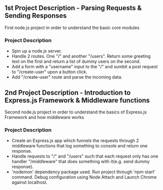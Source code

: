 ## 1st Project Description - Parsing Requests & Sending Responses
First node.js project in order to understand the basic core modules
### Project Description
* Spin up a node.js server.
* Handle 2 routes. One "/" and another "/users". Return some greeting text on the first and return a list of dummy users on the second.
* Add a form with a "username" input to the "/" and sumbit a post request to "/create-user" upon a button click.
* Add "/create-user" route and parse the incoming data.

## 2nd Project Description - Introduction to Express.js Framework & Middleware functions
Second node.js project in order to understand the basics of Express.js Framework and how middleware works
### Project Description
* Create an Express.js app which funnels the requests through 2 middleware functions that log something to console and return one response.
* Handle requests to "/" and "/users" such that each request only has one handler "/middleware" that does something with it(e.g. send dummy response).
* 'nodemon' dependency package used. Run project through 'npm start' command. Debug configuration using Node Attach and Launch Chrome against localhost.